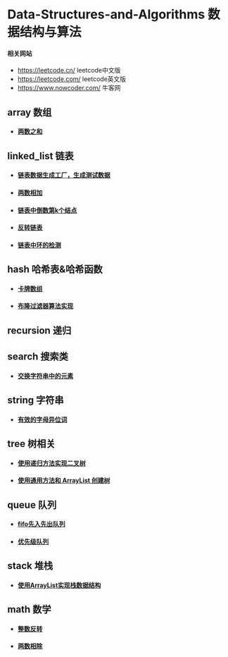 # Data-Structures-and-Algorithms 数据结构与算法

#### 相关网站

- https://leetcode.cn/ leetcode中文版
- https://leetcode.com/ leetcode英文版
- https://www.nowcoder.com/ 牛客网

## array 数组

- #### [两数之和](src/main/java/array/two_sum/Solution1.java)

## linked_list 链表

- #### [链表数据生成工厂，生成测试数据](src/main/java/linked_list/common/ListNodeFactory.java)
- #### [两数相加](src/main/java/linked_list/add_two_numbers/Solution.java)
- #### [链表中倒数第k个结点](src/main/java/linked_list/k_th_from_end/Solution.java)
- #### [反转链表](src/main/java/linked_list/reverse_list)
- #### [链表中环的检测](src/main/java/linked_list/linked_list_cycle)

## hash 哈希表&哈希函数

- #### [卡牌数组](src/main/java/hash/x_of_a_kind_in_a_deck_of_cards/Solution.java)
- #### [布隆过滤器算法实现](src/main/java/hash/bloom_filter)

## recursion 递归

## search 搜索类

- #### [交换字符串中的元素](src/main/java/search/smallest_string_with_swaps/Solution.java)

## string 字符串

- #### [有效的字母异位词](src/main/java/string/valid_anagram/Solution.java)

## tree 树相关

- #### [使用递归方法实现二叉树](src/main/java/tree/traverse_recursion_tree)
- #### [使用通用方法和 ArrayList 创建树](src/main/java/tree/generic_arraylist)

## queue 队列

- #### [fifo先入先出队列](src/main/java/queue/fifo)
- #### [优先级队列](src/main/java/queue/priority_queue)

## stack 堆栈

- #### [使用ArrayList实现栈数据结构](src/main/java/stack/stack_arraylist)

## math 数学

- #### [整数反转](src/main/java/math/reverse/Solution.java)
- #### [两数相除](src/main/java/math/divide_two_integers/Solution.java)
